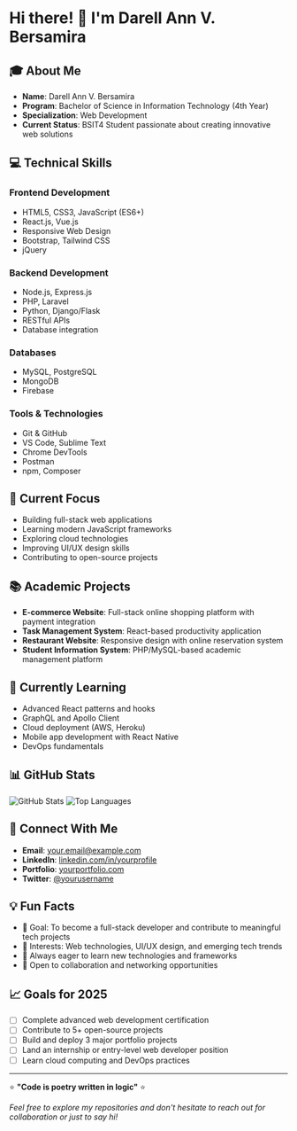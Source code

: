 # Hi there! 👋 I'm Darell Ann V. Bersamira

## 🎓 About Me
- **Name**: Darell Ann V. Bersamira
- **Program**: Bachelor of Science in Information Technology (4th Year)
- **Specialization**: Web Development
- **Current Status**: BSIT4 Student passionate about creating innovative web solutions

## 💻 Technical Skills

### Frontend Development
- HTML5, CSS3, JavaScript (ES6+)
- React.js, Vue.js
- Responsive Web Design
- Bootstrap, Tailwind CSS
- jQuery

### Backend Development
- Node.js, Express.js
- PHP, Laravel
- Python, Django/Flask
- RESTful APIs
- Database integration

### Databases
- MySQL, PostgreSQL
- MongoDB
- Firebase

### Tools & Technologies
- Git & GitHub
- VS Code, Sublime Text
- Chrome DevTools
- Postman
- npm, Composer

## 🚀 Current Focus
- Building full-stack web applications
- Learning modern JavaScript frameworks
- Exploring cloud technologies
- Improving UI/UX design skills
- Contributing to open-source projects

## 📚 Academic Projects
- **E-commerce Website**: Full-stack online shopping platform with payment integration
- **Task Management System**: React-based productivity application
- **Restaurant Website**: Responsive design with online reservation system
- **Student Information System**: PHP/MySQL-based academic management platform

## 🌱 Currently Learning
- Advanced React patterns and hooks
- GraphQL and Apollo Client
- Cloud deployment (AWS, Heroku)
- Mobile app development with React Native
- DevOps fundamentals

## 📊 GitHub Stats
![GitHub Stats](https://github-readme-stats.vercel.app/api?username=yourusername&show_icons=true&theme=radical)
![Top Languages](https://github-readme-stats.vercel.app/api/top-langs/?username=yourusername&layout=compact&theme=radical)

## 🔗 Connect With Me
- **Email**: [your.email@example.com](mailto:your.email@example.com)
- **LinkedIn**: [linkedin.com/in/yourprofile](https://linkedin.com/in/yourprofile)
- **Portfolio**: [yourportfolio.com](https://yourportfolio.com)
- **Twitter**: [@yourusername](https://twitter.com/yourusername)

## 💡 Fun Facts
- 🎯 Goal: To become a full-stack developer and contribute to meaningful tech projects
- 🌟 Interests: Web technologies, UI/UX design, and emerging tech trends
- 📖 Always eager to learn new technologies and frameworks
- 🤝 Open to collaboration and networking opportunities

## 📈 Goals for 2025
- [ ] Complete advanced web development certification
- [ ] Contribute to 5+ open-source projects
- [ ] Build and deploy 3 major portfolio projects
- [ ] Land an internship or entry-level web developer position
- [ ] Learn cloud computing and DevOps practices

---

⭐️ **"Code is poetry written in logic"** ⭐️

*Feel free to explore my repositories and don't hesitate to reach out for collaboration or just to say hi!*
